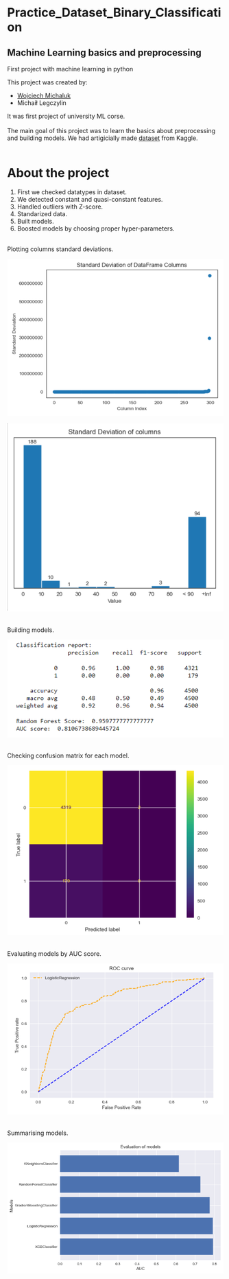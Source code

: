 # Practice_Dataset_Binary_Classification
## Machine Learning basics and preprocessing
 First project with machine learning in python
 
 This project was created by:
- [Wojciech Michaluk](https://github.com/wojo501)
- Michaił Legczylin

It was first project of university ML corse. <br/><br/>
The main goal of this project was to learn the basics about preprocessing and building models. We had artigicially made [dataset](https://www.kaggle.com/datasets/nextbigwhat/dataset-1) from Kaggle. <br/><br/>

# About the project
1) First we checked datatypes in dataset. 
2) We detected constant and quasi-constant features. 
3) Handled outliers with Z-score.
4) Standarized data.
5) Built models.
6) Boosted models by choosing proper hyper-parameters.
<br/>
Plotting columns standard deviations.

![standard deviation dataset](https://github.com/wojo501/Practice_Dataset_Binary_Classification/blob/main/images/std_scatter.png)

![standard deviation dataset](https://github.com/wojo501/Practice_Dataset_Binary_Classification/blob/main/images/std_columns.png)

<br/>
Building models.

![models](https://github.com/wojo501/Practice_Dataset_Binary_Classification/blob/main/images/grid_search.png)

<br/>
Checking confusion matrix for each model.

![models](https://github.com/wojo501/Practice_Dataset_Binary_Classification/blob/main/images/grid_conf.png)

<br/>
Evaluating models by AUC score.

![models](https://github.com/wojo501/Practice_Dataset_Binary_Classification/blob/main/images/grid_auc.png)

<br/>
Summarising models.

![models](https://github.com/wojo501/Practice_Dataset_Binary_Classification/blob/main/images/models_eval.png)
